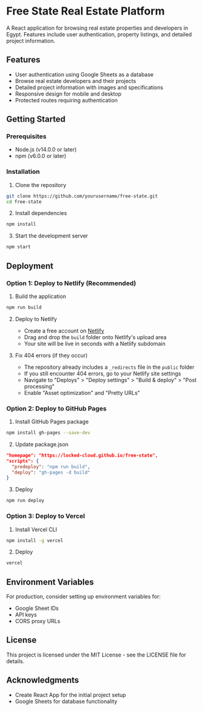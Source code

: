 # Free State Real Estate Platform

A React application for browsing real estate properties and developers in Egypt. Features include user authentication, property listings, and detailed project information.

## Features

- User authentication using Google Sheets as a database
- Browse real estate developers and their projects
- Detailed project information with images and specifications
- Responsive design for mobile and desktop
- Protected routes requiring authentication

## Getting Started

### Prerequisites

- Node.js (v14.0.0 or later)
- npm (v6.0.0 or later)

### Installation

1. Clone the repository

```bash
git clone https://github.com/yourusername/free-state.git
cd free-state
```

2. Install dependencies

```bash
npm install
```

3. Start the development server

```bash
npm start
```

## Deployment

### Option 1: Deploy to Netlify (Recommended)

1. Build the application

```bash
npm run build
```

2. Deploy to Netlify

   - Create a free account on [Netlify](https://www.netlify.com/)
   - Drag and drop the `build` folder onto Netlify's upload area
   - Your site will be live in seconds with a Netlify subdomain

3. Fix 404 errors (if they occur)
   - The repository already includes a `_redirects` file in the `public` folder
   - If you still encounter 404 errors, go to your Netlify site settings
   - Navigate to "Deploys" > "Deploy settings" > "Build & deploy" > "Post processing"
   - Enable "Asset optimization" and "Pretty URLs"

### Option 2: Deploy to GitHub Pages

1. Install GitHub Pages package

```bash
npm install gh-pages --save-dev
```

2. Update package.json

```json
"homepage": "https://locked-cloud.github.io/free-state",
"scripts": {
  "predeploy": "npm run build",
  "deploy": "gh-pages -d build"
}
```

3. Deploy

```bash
npm run deploy
```

### Option 3: Deploy to Vercel

1. Install Vercel CLI

```bash
npm install -g vercel
```

2. Deploy

```bash
vercel
```

## Environment Variables

For production, consider setting up environment variables for:

- Google Sheet IDs
- API keys
- CORS proxy URLs

## License

This project is licensed under the MIT License - see the LICENSE file for details.

## Acknowledgments

- Create React App for the initial project setup
- Google Sheets for database functionality
